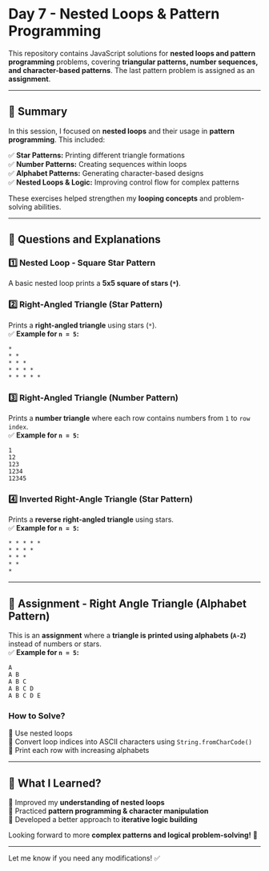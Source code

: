 # **Day 7 - Nested Loops & Pattern Programming**

This repository contains JavaScript solutions for **nested loops and pattern programming** problems, covering **triangular patterns, number sequences, and character-based patterns**. The last pattern problem is assigned as an **assignment**.

---

## **📌 Summary**

In this session, I focused on **nested loops** and their usage in **pattern programming**. This included:

✅ **Star Patterns:** Printing different triangle formations  
✅ **Number Patterns:** Creating sequences within loops  
✅ **Alphabet Patterns:** Generating character-based designs  
✅ **Nested Loops & Logic:** Improving control flow for complex patterns

These exercises helped strengthen my **looping concepts** and problem-solving abilities.

---

## **📂 Questions and Explanations**

### **1️⃣ Nested Loop - Square Star Pattern**

A basic nested loop prints a **5x5 square of stars (`*`)**.

### **2️⃣ Right-Angled Triangle (Star Pattern)**

Prints a **right-angled triangle** using stars (`*`).  
✅ **Example for `n = 5`:**

```
*
* *
* * *
* * * *
* * * * *
```

### **3️⃣ Right-Angled Triangle (Number Pattern)**

Prints a **number triangle** where each row contains numbers from `1` to `row index`.  
✅ **Example for `n = 5`:**

```
1
12
123
1234
12345
```

### **4️⃣ Inverted Right-Angle Triangle (Star Pattern)**

Prints a **reverse right-angled triangle** using stars.  
✅ **Example for `n = 5`:**

```
* * * * *
* * * *
* * *
* *
*
```

---

## **📌 Assignment - Right Angle Triangle (Alphabet Pattern)**

This is an **assignment** where a **triangle is printed using alphabets (`A-Z`)** instead of numbers or stars.  
✅ **Example for `n = 5`:**

```
A
A B
A B C
A B C D
A B C D E
```

### **How to Solve?**

🔹 Use nested loops  
🔹 Convert loop indices into ASCII characters using `String.fromCharCode()`  
🔹 Print each row with increasing alphabets

---

## **🚀 What I Learned?**

🔹 Improved my **understanding of nested loops**  
🔹 Practiced **pattern programming & character manipulation**  
🔹 Developed a better approach to **iterative logic building**

Looking forward to more **complex patterns and logical problem-solving!** 🚀

---

Let me know if you need any modifications! ✅
